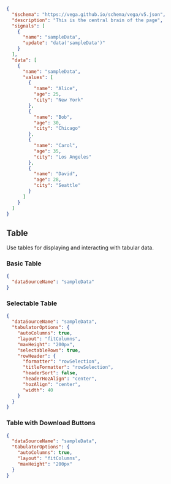 ```json vega
{
  "$schema": "https://vega.github.io/schema/vega/v5.json",
  "description": "This is the central brain of the page",
  "signals": [
    {
      "name": "sampleData",
      "update": "data('sampleData')"
    }
  ],
  "data": [
    {
      "name": "sampleData",
      "values": [
        {
          "name": "Alice",
          "age": 25,
          "city": "New York"
        },
        {
          "name": "Bob",
          "age": 30,
          "city": "Chicago"
        },
        {
          "name": "Carol",
          "age": 35,
          "city": "Los Angeles"
        },
        {
          "name": "David",
          "age": 28,
          "city": "Seattle"
        }
      ]
    }
  ]
}
```


## Table
Use tables for displaying and interacting with tabular data.
### Basic Table


```json tabulator
{
  "dataSourceName": "sampleData"
}
```


### Selectable Table


```json tabulator
{
  "dataSourceName": "sampleData",
  "tabulatorOptions": {
    "autoColumns": true,
    "layout": "fitColumns",
    "maxHeight": "200px",
    "selectableRows": true,
    "rowHeader": {
      "formatter": "rowSelection",
      "titleFormatter": "rowSelection",
      "headerSort": false,
      "headerHozAlign": "center",
      "hozAlign": "center",
      "width": 40
    }
  }
}
```


### Table with Download Buttons


```json tabulator
{
  "dataSourceName": "sampleData",
  "tabulatorOptions": {
    "autoColumns": true,
    "layout": "fitColumns",
    "maxHeight": "200px"
  }
}
```